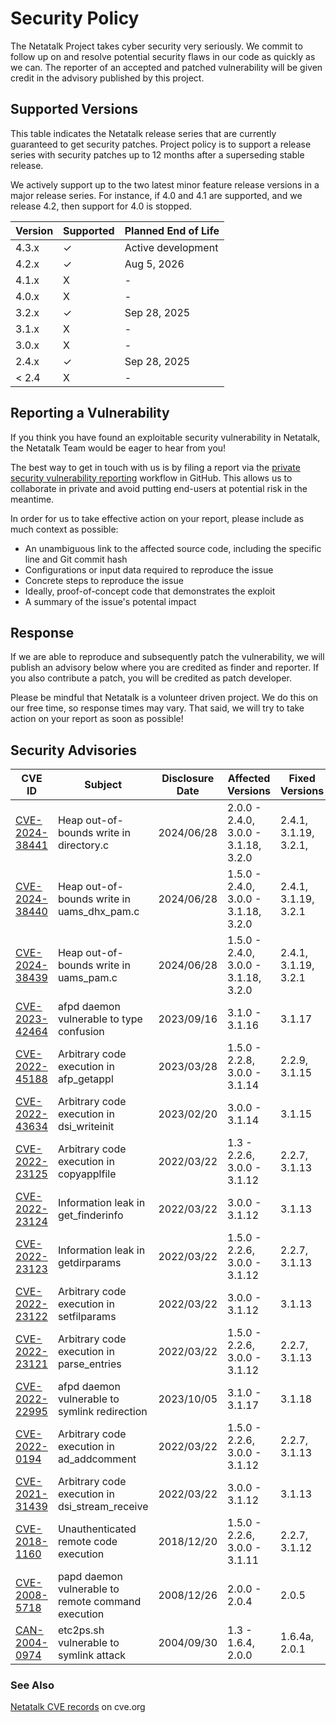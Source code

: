 # Security Policy

The Netatalk Project takes cyber security very seriously.
We commit to follow up on and resolve potential security flaws in our code as quickly as we can.
The reporter of an accepted and patched vulnerability will be given credit in the advisory published by this project.

## Supported Versions

This table indicates the Netatalk release series that are currently guaranteed to get security patches.
Project policy is to support a release series with security patches up to 12 months after a superseding stable release.

We actively support up to the two latest minor feature release versions in a major release series.
For instance, if 4.0 and 4.1 are supported, and we release 4.2, then support for 4.0 is stopped.

| Version | Supported | Planned End of Life |
|---------|-----------|---------------------|
| 4.3.x   | ✓         | Active development  |
| 4.2.x   | ✓         | Aug 5, 2026         |
| 4.1.x   | X         | -                   |
| 4.0.x   | X         | -                   |
| 3.2.x   | ✓         | Sep 28, 2025        |
| 3.1.x   | X         | -                   |
| 3.0.x   | X         | -                   |
| 2.4.x   | ✓         | Sep 28, 2025        |
| < 2.4   | X         | -                   |

## Reporting a Vulnerability

If you think you have found an exploitable security vulnerability in Netatalk,
the Netatalk Team would be eager to hear from you!

The best way to get in touch with us is by filing a report via the
[private security vulnerability reporting](https://github.com/Netatalk/netatalk/security/advisories/new)
workflow in GitHub. This allows us to collaborate in private and avoid putting end-users at potential risk in the meantime.

In order for us to take effective action on your report, please include as much context as possible:

- An unambiguous link to the affected source code, including the specific line and Git commit hash
- Configurations or input data required to reproduce the issue
- Concrete steps to reproduce the issue
- Ideally, proof-of-concept code that demonstrates the exploit
- A summary of the issue's potental impact

## Response

If we are able to reproduce and subsequently patch the vulnerability, we will publish an advisory below
where you are credited as finder and reporter. If you also contribute a patch, you will be credited as patch developer.

Please be mindful that Netatalk is a volunteer driven project. We do this on our free time, so response times may vary.
That said, we will try to take action on your report as soon as possible!

## Security Advisories

| CVE ID | Subject | Disclosure Date | Affected Versions | Fixed Versions |
|--------|---------|-----------------|-------------------|----------------|
| [CVE-2024-38441](https://netatalk.io/security/CVE-2024-38441.html) | Heap out-of-bounds write in directory.c  | 2024/06/28   | 2.0.0 - 2.4.0, 3.0.0 - 3.1.18, 3.2.0  | 2.4.1, 3.1.19, 3.2.1, |
| [CVE-2024-38440](https://netatalk.io/security/CVE-2024-38440.html) | Heap out-of-bounds write in uams_dhx_pam.c | 2024/06/28 | 1.5.0 - 2.4.0, 3.0.0 - 3.1.18, 3.2.0| 2.4.1, 3.1.19, 3.2.1 |
| [CVE-2024-38439](https://netatalk.io/security/CVE-2024-38439.html) | Heap out-of-bounds write in uams_pam.c   | 2024/06/28   | 1.5.0 - 2.4.0, 3.0.0 - 3.1.18, 3.2.0| 2.4.1, 3.1.19, 3.2.1 |
| [CVE-2023-42464](https://netatalk.io/security/CVE-2023-42464.html) | afpd daemon vulnerable to type confusion | 2023/09/16   | 3.1.0 - 3.1.16 | 3.1.17 |
| [CVE-2022-45188](https://netatalk.io/security/CVE-2022-45188.html) | Arbitrary code execution in afp_getappl  | 2023/03/28   | 1.5.0 - 2.2.8, 3.0.0 - 3.1.14 | 2.2.9, 3.1.15 |
| [CVE-2022-43634](https://netatalk.io/security/CVE-2022-43634.html) | Arbitrary code execution in dsi_writeinit | 2023/02/20  | 3.0.0 - 3.1.14 | 3.1.15 |
| [CVE-2022-23125](https://netatalk.io/security/CVE-2022-23125.html) | Arbitrary code execution in copyapplfile | 2022/03/22   | 1.3 - 2.2.6, 3.0.0 - 3.1.12 | 2.2.7, 3.1.13 |
| [CVE-2022-23124](https://netatalk.io/security/CVE-2022-23124.html) | Information leak in get_finderinfo       | 2022/03/22   | 3.0.0 - 3.1.12 | 3.1.13 |
| [CVE-2022-23123](https://netatalk.io/security/CVE-2022-23123.html) | Information leak in getdirparams         | 2022/03/22   | 1.5.0 - 2.2.6, 3.0.0 - 3.1.12 | 2.2.7, 3.1.13 |
| [CVE-2022-23122](https://netatalk.io/security/CVE-2022-23122.html) | Arbitrary code execution in setfilparams | 2022/03/22   | 3.0.0 - 3.1.12 | 3.1.13 |
| [CVE-2022-23121](https://netatalk.io/security/CVE-2022-23121.html) | Arbitrary code execution in parse_entries | 2022/03/22  | 1.5.0 - 2.2.6, 3.0.0 - 3.1.12 | 2.2.7, 3.1.13 |
| [CVE-2022-22995](https://netatalk.io/security/CVE-2022-22995.html) | afpd daemon vulnerable to symlink redirection | 2023/10/05 | 3.1.0 - 3.1.17 | 3.1.18 |
| [CVE-2022-0194](https://netatalk.io/security/CVE-2022-0194.html)   | Arbitrary code execution in ad_addcomment | 2022/03/22  | 1.5.0 - 2.2.6, 3.0.0 - 3.1.12| 2.2.7, 3.1.13 |
| [CVE-2021-31439](https://netatalk.io/security/CVE-2021-31439.html) | Arbitrary code execution in dsi_stream_receive | 2022/03/22 | 3.0.0 - 3.1.12 | 3.1.13 |
| [CVE-2018-1160](https://netatalk.io/security/CVE-2018-1160.html)   | Unauthenticated remote code execution    | 2018/12/20   | 1.5.0 - 2.2.6, 3.0.0 - 3.1.11 | 2.2.7, 3.1.12 |
| [CVE-2008-5718](https://netatalk.io/security/CVE-2008-5718.html)   | papd daemon vulnerable to remote command execution | 2008/12/26 | 2.0.0 - 2.0.4 | 2.0.5 |
| [CAN-2004-0974](https://netatalk.io/security/CVE-2004-0974.html)   | etc2ps.sh vulnerable to symlink attack   | 2004/09/30   | 1.3 - 1.6.4, 2.0.0 | 1.6.4a, 2.0.1 |

### See Also

[Netatalk CVE records](https://www.cve.org/CVERecord/SearchResults?query=netatalk)
on cve.org
